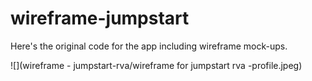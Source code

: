 # wireframe-jumpstart

Here's the original code for the app including wireframe mock-ups.

![](wireframe - jumpstart-rva/wireframe for jumpstart rva -profile.jpeg)

